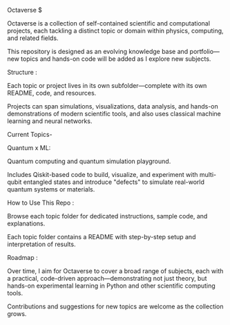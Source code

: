 Octaverse $

Octaverse is a collection of self-contained scientific and computational projects, each tackling a distinct topic or domain within physics, computing, and related fields.

This repository is designed as an evolving knowledge base and portfolio—new topics and hands-on code will be added as I explore new subjects.

Structure :

Each topic or project lives in its own subfolder—complete with its own README, code, and resources.

Projects can span simulations, visualizations, data analysis, and hands-on demonstrations of modern scientific tools, and also uses classical machine learning and neural networks.

Current Topics-

Quantum x ML:

Quantum computing and quantum simulation playground.

Includes Qiskit-based code to build, visualize, and experiment with multi-qubit entangled states and introduce "defects" to simulate real-world quantum systems or materials.

How to Use This Repo :

Browse each topic folder for dedicated instructions, sample code, and explanations.

Each topic folder contains a README with step-by-step setup and interpretation of results.

Roadmap :

Over time, I aim for Octaverse to cover a broad range of subjects, each with a practical, code-driven approach—demonstrating not just theory, but hands-on experimental learning in Python and other scientific computing tools.

Contributions and suggestions for new topics are welcome as the collection grows.

